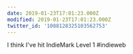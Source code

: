 ```yaml
---
date: 2019-01-23T17:01:23.000Z
modified: 2019-01-23T17:01:23.000Z
twitter_id: '1088128325103562753'
---
```


I think I've hit IndieMark Level 1 #indieweb  

